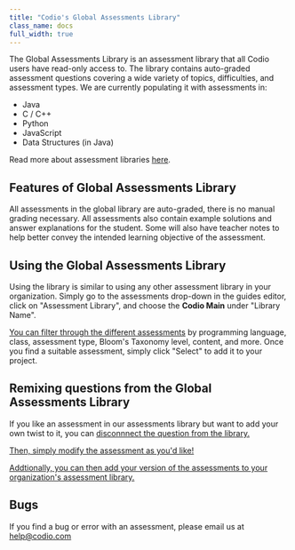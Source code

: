 ```yaml
---
title: "Codio's Global Assessments Library"
class_name: docs
full_width: true
---
```

The Global Assessments Library is an assessment library that all Codio users have read-only access to. The library contains auto-graded assessment questions covering a wide variety of topics, difficulties, and assessment types. We are currently populating it with assessments in:

- Java
- C / C++
- Python
- JavaScript
- Data Structures (in Java)

Read more about assessment libraries [here](/docs/content/authoring/assessments-library/overview).

## Features of Global Assessments Library

All assessments in the global library are auto-graded, there is no manual grading necessary. All assessments also contain example solutions and answer explanations for the student. Some will also have teacher notes to help better convey the intended learning objective of the assessment.

## Using the Global Assessments Library

Using the library is similar to using any other assessment library in your organization. Simply go to the assessments drop-down in the guides editor, click on "Assessment Library", and choose the **Codio Main** under "Library Name".

[You can filter through the different assessments](/docs/content/authoring/assessments-library/filters-queries) by programming language, class, assessment type, Bloom's Taxonomy level, content, and more. Once you find a suitable assessment, simply click "Select" to add it to your project.

## Remixing questions from the Global Assessments Library
If you like an assessment in our assessments library but want to add your own twist to it, you can <a href="/docs/content/authoring/assessments-library/unlinking-updating#unlinkingAssessment">disconnnect the question from the library.

Then, simply modify the assessment as you'd like! 

Addtionally, you can then [add your version of the assessments to your organization's assessment library.](/docs/content/authoring/assessments-library/assessments-to-library)

## Bugs

If you find a bug or error with an assessment, please email us at help@codio.com